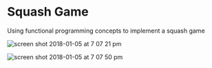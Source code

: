 # Squash Game
Using functional programming concepts to implement a squash game

![screen shot 2018-01-05 at 7 07 21 pm](https://user-images.githubusercontent.com/17843556/34633688-cf09b856-f24b-11e7-9620-059f4cf8350d.png)

![screen shot 2018-01-05 at 7 07 50 pm](https://user-images.githubusercontent.com/17843556/34633720-f8cdc51a-f24b-11e7-90ee-a35b6b54df13.png)
